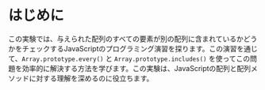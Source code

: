 # はじめに

この実験では、与えられた配列のすべての要素が別の配列に含まれているかどうかをチェックするJavaScriptのプログラミング演習を探ります。この演習を通じて、`Array.prototype.every()` と `Array.prototype.includes()` を使ってこの問題を効率的に解決する方法を学びます。この実験は、JavaScriptの配列と配列メソッドに対する理解を深めるのに役立ちます。
